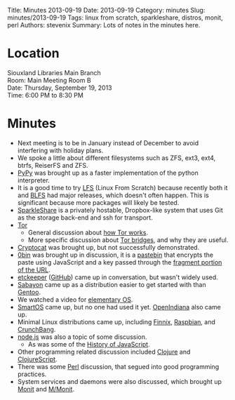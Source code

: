 Title: Minutes 2013-09-19
Date: 2013-09-19
Category: minutes
Slug: minutes/2013-09-19
Tags: linux from scratch, sparkleshare, distros, monit, perl
Authors: stevenix
Summary: Lots of notes in the minutes here.

Location
========

Siouxland Libraries Main Branch  
Room: Main Meeting Room B  
Date: Thursday, September 19, 2013  
Time: 6:00 PM to 8:30 PM  

Minutes
=======

*   Next meeting is to be in January instead of December to avoid
    interfering with holiday plans.
*   We spoke a little about different filesystems such as ZFS, ext3,
    ext4, btrfs, ReiserFS and ZFS.
*   [PyPy](http://pypy.org/) was brought up as a faster implementation
    of the python interpreter.
*   It is a good time to try [LFS](http://www.linuxfromscratch.org/lfs/)
    (Linux From Scratch) because recently both it and
    [BLFS](http://www.linuxfromscratch.org/blfs/) had major releases,
    which doesn't often happen. This is significant because more
    packages will likely be tested.
*   [SparkleShare](http://sparkleshare.org/) is a privately hostable,
    Dropbox-like system that uses Git as the storage back-end and ssh
    for transport.
*   [Tor](http://torproject.org/)
    *   General discussion about [how Tor
        works](https://www.torproject.org/about/overview.html.en#thesolution).
    *   More specific discussion about [Tor
        bridges](https://www.torproject.org/docs/bridges.html.en), and
        why they are useful.
*   [Cryptocat](https://crypto.cat/) was brought up, but not
    successfully demonstrated.
*   [0bin](http://0bin.net/) was brought up in discussion, it is a
    [pastebin](http://en.wikipedia.org/wiki/Pastebin) that encrypts the
    paste using JavaScript and a key passed through the [fragment
    portion of the
    URL](http://blog.lunatech.com/2009/02/03/what-every-web-developer-must-know-about-url-encoding#GeneralURLsyntax).
*   [etckeeper](http://joeyh.name/code/etckeeper/)
    ([GitHub](https://github.com/joeyh/etckeeper)) came up in
    conversation, but wasn't widely used.
*   [Sabayon](http://www.sabayon.org/) came up as a distribution easier
    to get started with than [Gentoo](http://www.gentoo.org/).
*   We watched a video for [elementary OS](http://elementaryos.org/).
*   [SmartOS](http://smartos.org/) came up, but no one had used it yet.
    [OpenIndiana](http://openindiana.org/) also came up.
*   Minimal Linux distributions came up, including
    [Finnix](http://www.finnix.org/),
    [Raspbian](http://www.raspbian.org/), and
    [CrunchBang](http://crunchbang.org/).
*   [node.js](http://nodejs.org/) was also a topic of some discussion.
    *   As was some of the [History of
        JavaScript](http://en.wikipedia.org/wiki/JavaScript#History).
*   Other programming related discussion included
    [Clojure](http://clojure.org/) and
    [ClojureScript](http://www.clojurescript.net/).
*   There was some [Perl](http://www.perl.org/) discussion, that segued
    into good programming practices.
*   System services and daemons were also discussed, which brought up
    [Monit](http://mmonit.com/monit/) and [M/Monit](http://mmonit.com/).

